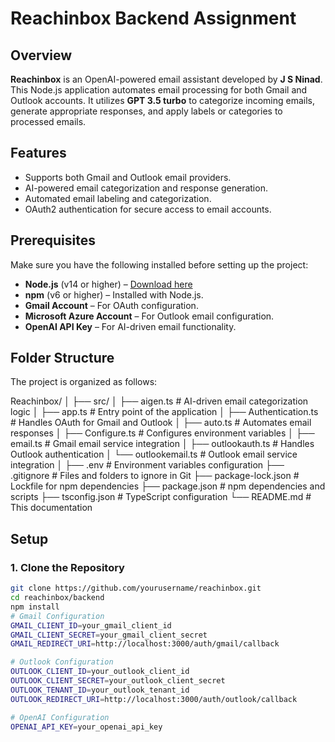 # Reachinbox Backend Assignment

## Overview

**Reachinbox** is an OpenAI-powered email assistant developed by **J S Ninad**. This Node.js application automates email processing for both Gmail and Outlook accounts. It utilizes **GPT 3.5 turbo** to categorize incoming emails, generate appropriate responses, and apply labels or categories to processed emails.

## Features

- Supports both Gmail and Outlook email providers.
- AI-powered email categorization and response generation.
- Automated email labeling and categorization.
- OAuth2 authentication for secure access to email accounts.

## Prerequisites

Make sure you have the following installed before setting up the project:

- **Node.js** (v14 or higher) – [Download here](https://nodejs.org/)
- **npm** (v6 or higher) – Installed with Node.js.
- **Gmail Account** – For OAuth configuration.
- **Microsoft Azure Account** – For Outlook email configuration.
- **OpenAI API Key** – For AI-driven email functionality.

## Folder Structure

The project is organized as follows:

Reachinbox/
│
├── src/
│   ├── aigen.ts              # AI-driven email categorization logic
│   ├── app.ts                # Entry point of the application
│   ├── Authentication.ts     # Handles OAuth for Gmail and Outlook
│   ├── auto.ts               # Automates email responses
│   ├── Configure.ts          # Configures environment variables
│   ├── email.ts              # Gmail email service integration
│   ├── outlookauth.ts        # Handles Outlook authentication
│   └── outlookemail.ts       # Outlook email service integration
│
├── .env                      # Environment variables configuration
├── .gitignore                # Files and folders to ignore in Git
├── package-lock.json         # Lockfile for npm dependencies
├── package.json              # npm dependencies and scripts
├── tsconfig.json             # TypeScript configuration
└── README.md                 # This documentation



## Setup

### 1. Clone the Repository

```bash
git clone https://github.com/yourusername/reachinbox.git
cd reachinbox/backend
npm install
# Gmail Configuration
GMAIL_CLIENT_ID=your_gmail_client_id
GMAIL_CLIENT_SECRET=your_gmail_client_secret
GMAIL_REDIRECT_URI=http://localhost:3000/auth/gmail/callback

# Outlook Configuration
OUTLOOK_CLIENT_ID=your_outlook_client_id
OUTLOOK_CLIENT_SECRET=your_outlook_client_secret
OUTLOOK_TENANT_ID=your_outlook_tenant_id
OUTLOOK_REDIRECT_URI=http://localhost:3000/auth/outlook/callback

# OpenAI Configuration
OPENAI_API_KEY=your_openai_api_key
